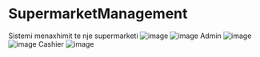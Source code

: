 # SupermarketManagement
Sistemi menaxhimit te  nje supermarketi
![image](https://github.com/user-attachments/assets/59f1d45c-1709-4450-b9f3-1aea7001bed3)
![image](https://github.com/user-attachments/assets/d99bdd8d-3643-45ac-ad0d-88e6734fa716)
Admin
![image](https://github.com/user-attachments/assets/a634ecef-dbda-454e-aea9-c6563d67ecea)
![image](https://github.com/user-attachments/assets/1d65cf6d-da92-47c2-8794-8afec21a303c)
Cashier
![image](https://github.com/user-attachments/assets/b8ff6ba4-af86-4c9c-a3dc-dbb607465653)

